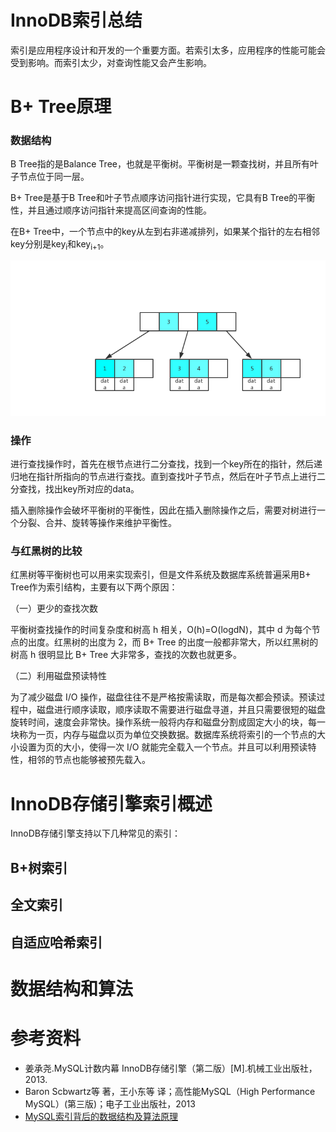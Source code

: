 # InnoDB索引总结
索引是应用程序设计和开发的一个重要方面。若索引太多，应用程序的性能可能会受到影响。而索引太少，对查询性能又会产生影响。



# B+ Tree原理

### 数据结构

B Tree指的是Balance Tree，也就是平衡树。平衡树是一颗查找树，并且所有叶子节点位于同一层。

B+ Tree是基于B Tree和叶子节点顺序访问指针进行实现，它具有B Tree的平衡性，并且通过顺序访问指针来提高区间查询的性能。

在B+ Tree中，一个节点中的key从左到右非递减排列，如果某个指针的左右相邻key分别是key<sub>i</sub>和key<sub>i+1</sub>。

![](../../image/446.png)

### 操作

进行查找操作时，首先在根节点进行二分查找，找到一个key所在的指针，然后递归地在指针所指向的节点进行查找。直到查找叶子节点，然后在叶子节点上进行二分查找，找出key所对应的data。

插入删除操作会破坏平衡树的平衡性，因此在插入删除操作之后，需要对树进行一个分裂、合并、旋转等操作来维护平衡性。

### 与红黑树的比较

红黑树等平衡树也可以用来实现索引，但是文件系统及数据库系统普遍采用B+ Tree作为索引结构，主要有以下两个原因：

（一）更少的查找次数

平衡树查找操作的时间复杂度和树高 h 相关，O(h)=O(logdN)，其中 d 为每个节点的出度。红黑树的出度为 2，而 B+ Tree 的出度一般都非常大，所以红黑树的树高 h 很明显比 B+ Tree 大非常多，查找的次数也就更多。

（二）利用磁盘预读特性

为了减少磁盘 I/O 操作，磁盘往往不是严格按需读取，而是每次都会预读。预读过程中，磁盘进行顺序读取，顺序读取不需要进行磁盘寻道，并且只需要很短的磁盘旋转时间，速度会非常快。操作系统一般将内存和磁盘分割成固定大小的块，每一块称为一页，内存与磁盘以页为单位交换数据。数据库系统将索引的一个节点的大小设置为页的大小，使得一次 I/O 就能完全载入一个节点。并且可以利用预读特性，相邻的节点也能够被预先载入。

# InnoDB存储引擎索引概述

InnoDB存储引擎支持以下几种常见的索引：
## B+树索引

## 全文索引

## 自适应哈希索引

# 数据结构和算法

# 参考资料
- 姜承尧.MySQL计数内幕 InnoDB存储引擎（第二版）[M].机械工业出版社，2013.
- Baron Scbwartz等 著，王小东等 译；高性能MySQL（High Performance MySQL）(第三版)；电子工业出版社，2013
- [MySQL索引背后的数据结构及算法原理](http://blog.codinglabs.org/articles/theory-of-mysql-index.html)
